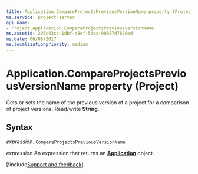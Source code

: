 ```yaml
---
title: Application.CompareProjectsPreviousVersionName property (Project)
ms.service: project-server
api_name:
- Project.Application.CompareProjectsPreviousVersionName
ms.assetid: 205c43cc-1dbf-d8ef-5dea-90087d7820ed
ms.date: 06/08/2017
ms.localizationpriority: medium
---
```



# Application.CompareProjectsPreviousVersionName property (Project)

Gets or sets the name of the previous version of a project for a comparison of project versions. Read/write **String**.


## Syntax

_expression_. `CompareProjectsPreviousVersionName`

 _expression_ An expression that returns an **[Application](Project.Application.md)** object.

[!include[Support and feedback](~/includes/feedback-boilerplate.md)]